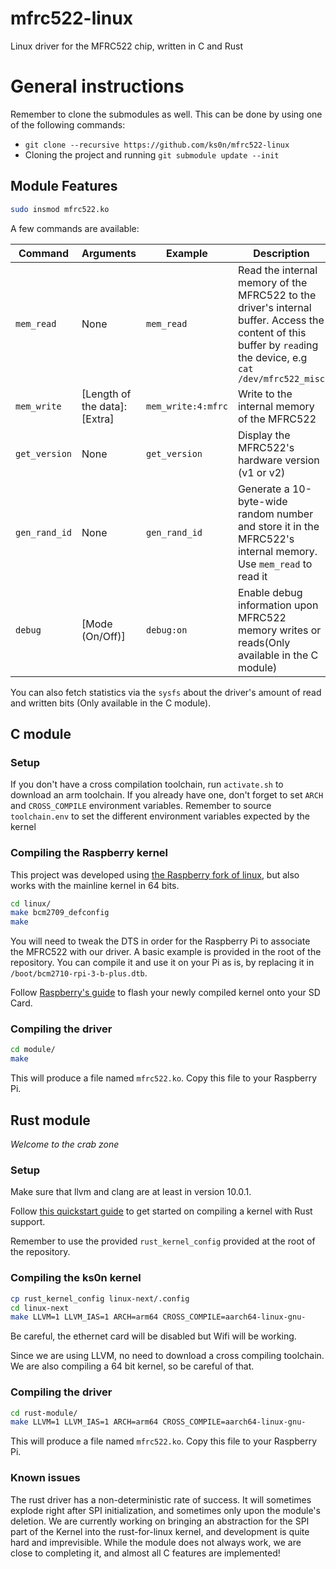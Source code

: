 # mfrc522-linux

Linux driver for the MFRC522 chip, written in C and Rust

# General instructions

Remember to clone the submodules as well. This can be done by using one of the following
commands:
- `git clone --recursive https://github.com/ks0n/mfrc522-linux`
- Cloning the project and running `git submodule update --init`

## Module Features

```sh
sudo insmod mfrc522.ko
```

A few commands are available:

|Command|Arguments|Example|Description|
|---|---|---|---|
|``mem_read``|None|``mem_read``|Read the internal memory of the MFRC522 to the driver's internal buffer. Access the content of this buffer by ``read``ing the device, e.g `cat /dev/mfrc522_misc`|
|``mem_write``|[Length of the data]:[Extra]|``mem_write:4:mfrc``|Write to the internal memory of the MFRC522|
|``get_version``|None|``get_version``|Display the MFRC522's hardware version (v1 or v2)|
|``gen_rand_id``|None|``gen_rand_id``|Generate a 10-byte-wide random number and store it in the MFRC522's internal memory. Use ``mem_read`` to read it|
|``debug``|[Mode (On/Off)]|``debug:on``|Enable debug information upon MFRC522 memory writes or reads(Only available in the C module)|

You can also fetch statistics via the ``sysfs`` about the driver's amount of read and written bits
(Only available in the C module).

## C module

### Setup

If you don't have a cross compilation toolchain, run ``activate.sh`` to download an arm toolchain.
If you already have one, don't forget to set ``ARCH`` and ``CROSS_COMPILE`` environment variables.
Remember to source ``toolchain.env`` to set the different environment variables expected
by the kernel

### Compiling the Raspberry kernel

This project was developed using
[the Raspberry fork of linux](https://github.com/raspberrypi/linux/), but also works with
the mainline kernel in 64 bits.

```sh
cd linux/
make bcm2709_defconfig
make
```

You will need to tweak the DTS in order for the Raspberry Pi to associate the MFRC522 with
our driver. A basic example is provided in the root of the repository. You can compile it
and use it on your Pi as is, by replacing it in ``/boot/bcm2710-rpi-3-b-plus.dtb``.

Follow [Raspberry's guide](https://www.raspberrypi.org/documentation/linux/kernel/building.md)
to flash your newly compiled kernel onto your SD Card.

### Compiling the driver

```sh
cd module/
make
```

This will produce a file named ``mfrc522.ko``. Copy this file to your Raspberry Pi.

## Rust module

*Welcome to the crab zone*

### Setup

Make sure that llvm and clang are at least in version 10.0.1.

Follow [this quickstart guide](https://github.com/ks0n/linux/blob/rust/Documentation/rust/quick-start.rst)
to get started on compiling a kernel with Rust support.

Remember to use the provided ``rust_kernel_config`` provided at the root of the repository.

### Compiling the ks0n kernel

```sh
cp rust_kernel_config linux-next/.config
cd linux-next
make LLVM=1 LLVM_IAS=1 ARCH=arm64 CROSS_COMPILE=aarch64-linux-gnu-
```

Be careful, the ethernet card will be disabled but Wifi will be working.

Since we are using LLVM, no need to download a cross compiling toolchain. We are also
compiling a 64 bit kernel, so be careful of that.

### Compiling the driver

```sh
cd rust-module/
make LLVM=1 LLVM_IAS=1 ARCH=arm64 CROSS_COMPILE=aarch64-linux-gnu-
```

This will produce a file named ``mfrc522.ko``. Copy this file to your Raspberry Pi.

### Known issues

The rust driver has a non-deterministic rate of success. It will sometimes explode right
after SPI initialization, and sometimes only upon the module's deletion. We are currently
working on bringing an abstraction for the SPI part of the Kernel into the rust-for-linux
kernel, and development is quite hard and imprevisible. While the module does not always
work, we are close to completing it, and almost all C features are implemented!
